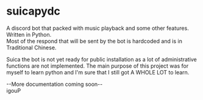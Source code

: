 # suicapydc
A discord bot that packed with music playback and some other features. Written in Python.
<br>
Most of the respond that will be sent by the bot is hardcoded and is in Traditional Chinese.
<p>
  Suica the bot is not yet ready for public installation as a lot of administrative functions are not implemented. The main purpose of this project was for myself to learn python and I'm sure that I still got A WHOLE LOT to learn.
</p>

--More documentation coming soon--
<br>
igouP
